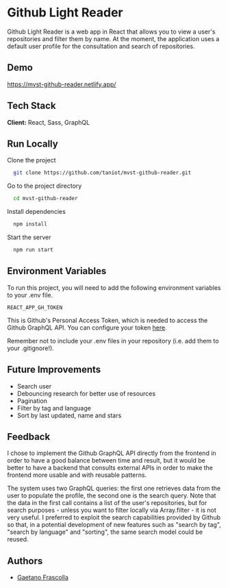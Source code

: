 
# Github Light Reader

Github Light Reader is a web app in React that allows you to view a user's repositories and filter them by name. At the moment, the application uses a default user profile for the consultation and search of repositories.

## Demo

https://mvst-github-reader.netlify.app/


## Tech Stack

**Client:** React, Sass, GraphQL




## Run Locally

Clone the project

```bash
  git clone https://github.com/taniot/mvst-github-reader.git
```

Go to the project directory

```bash
  cd mvst-github-reader
```

Install dependencies

```bash
  npm install
```

Start the server

```bash
  npm run start
```


## Environment Variables

To run this project, you will need to add the following environment variables to your .env file.

`REACT_APP_GH_TOKEN`

This is Github's Personal Access Token, which is needed to access the Github GraphQL API. You can configure your token [here](https://github.com/settings/tokens).

Remember not to include your .env files in your repository (i.e. add them to your .gitignore!).

## Future Improvements

- Search user
- Debouncing research for better use of resources
- Pagination
- Filter by tag and language
- Sort by last updated, name and stars

## Feedback

I chose to implement the Github GraphQL API directly from the frontend in order to have a good balance between time and result, but it would be better to have a backend that consults external APIs in order to make the frontend more usable and with reusable patterns.

The system uses two GraphQL queries: the first one retrieves data from the user to populate the profile, the second one is the search query. Note that the data in the first call contains a list of the user's repositories, but for search purposes - unless you want to filter locally via Array.filter - it is not very useful. I preferred to exploit the search capabilities provided by Github so that, in a potential development of new features such as "search by tag", "search by language" and "sorting", the same search model could be reused.

## Authors

- [Gaetano Frascolla](https://www.github.com/taniot)

